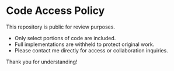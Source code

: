 # Code Access Policy

This repository is public for review purposes.

- Only select portions of code are included.
- Full implementations are withheld to protect original work.
- Please contact me directly for access or collaboration inquiries.

Thank you for understanding!